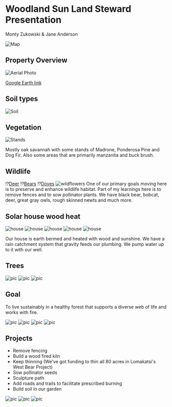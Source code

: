 <!--
author:   Monty Zukowski

email:    monty@washdish.com

version:  0.0.1

language: en

narrator: US English Female

comment:  Land steward presentation.

link:     https://cdn.jsdelivr.net/chartist.js/latest/chartist.min.css

script:   https://cdn.jsdelivr.net/chartist.js/latest/chartist.min.js

import: https://raw.githubusercontent.com/LiaTemplates/Fullscreen/0.0.1/README.md
-->

# Woodland Sun Land Steward Presentation
Monty Zukowski & Jane Anderson

![Map](pics/map.png)

## Property Overview
![Aerial Photo](pics/Aerial.jpg)

[Google Earth link](https://earth.google.com/web/search/980+Poormans+Creek+Road,+Jacksonville,+OR/@42.27458405,-122.95706143,761.37107052a,707.43693216d,35y,0h,0t,0r/data=CigiJgokCb3hg015yDdAEbnhg015yDfAGd4P3Tbzs0NAIS29zFVDxlDA)

## Soil types
![Soil](pics/SoilTypes.jpg)

## Vegetation
![Stands](pics/Stands.jpg)

Mostly oak savannah with some stands of Madrone, Ponderosa Pine and Dog Fir. Also some areas that are primarily manzanita and buck brush. 

## Wildlife
!?[Deer](pics/Deer.mp4)<!-- autoplay="true" muted="true" -->
!?[Bears](pics/107.mp4)<!-- autoplay="true" muted="true" -->
!?[Doves](pics/Doves.mp4)<!-- autoplay="true" muted="true" -->
![wildflowers](pics/IMG_2190.jpeg)
One of our primary goals moving here is to preserve and enhance wildlife habitat. Part of my learnings here is to remove fences and to sow pollinator plants. We have black bear, bobcat, deer, great gray owls, rough skinned newts and much more. 

## Solar house wood heat
![house](pics/IMG_0096.jpeg)
![house](pics/IMG_0620.jpeg)
![house](pics/catchment.jpeg)
![house](pics/kachelofen.jpeg)
![house](pics/IMG_1657.jpeg)

Our house is earth bermed and heated with wood and sunshine. We have a rain catchment system that gravity feeds our plumbing. We pump water up to it with our well.

## Trees
![pic](pics/IMG_0094.jpeg)
![pic](pics/IMG_0847.jpeg)
![pic](pics/IMG_0561.jpeg)

## Goal
To live sustainably in a healthy forest that supports a diverse web of life and works with fire.

![pic](pics/IMG_1849.jpeg)
![pic](pics/IMG_1913.jpeg)
![pic](pics/IMG_3080.jpeg)
![pic](pics/IMG_3349.jpeg)

## Projects
* Remove fencing
* Build a wood fired kiln
* Keep thinning (We've got funding to thin all 80 acres in Lomakatsi's West Bear Project)
* Sow pollinator seeds
* Sculpture path
* Add roads and trails to facilitate prescribed burning
* Build soil in our garden

![pic](pics/IMG_0842.jpeg)
![pic](pics/thumb_IMG_2173_1024.jpeg)
![pic](pics/sculpture.jpeg)


